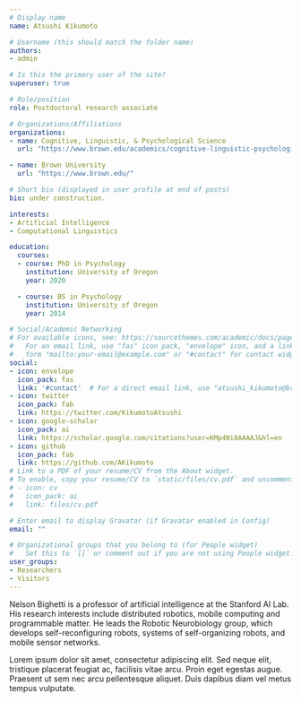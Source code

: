 ```yaml
---
# Display name
name: Atsushi Kikumoto

# Username (this should match the folder name)
authors:
- admin

# Is this the primary user of the site?
superuser: true

# Role/position
role: Postdoctoral research associate

# Organizations/Affiliations
organizations:
- name: Cognitive, Linguistic, & Psychological Science
  url: "https://www.brown.edu/academics/cognitive-linguistic-psychological-sciences/home"

- name: Brown University
  url: "https://www.brown.edu/"

# Short bio (displayed in user profile at end of posts)
bio: under construction.

interests:
- Artificial Intelligence
- Computational Linguistics

education:
  courses:
  - course: PhD in Psychology
    institution: University of Oregon
    year: 2020

  - course: BS in Psychology
    institution: University of Oregon
    year: 2014

# Social/Academic Networking
# For available icons, see: https://sourcethemes.com/academic/docs/page-builder/#icons
#   For an email link, use "fas" icon pack, "envelope" icon, and a link in the
#   form "mailto:your-email@example.com" or "#contact" for contact widget.
social:
- icon: envelope
  icon_pack: fas
  link: '#contact'  # For a direct email link, use "atsushi_kikumoto@brown.edu".
- icon: twitter
  icon_pack: fab
  link: https://twitter.com/KikumotoAtsushi
- icon: google-scholar
  icon_pack: ai
  link: https://scholar.google.com/citations?user=KMp4Ni8AAAAJ&hl=en
- icon: github
  icon_pack: fab
  link: https://github.com/AKikumoto
# Link to a PDF of your resume/CV from the About widget.
# To enable, copy your resume/CV to `static/files/cv.pdf` and uncomment the lines below.
# - icon: cv
#   icon_pack: ai
#   link: files/cv.pdf

# Enter email to display Gravatar (if Gravatar enabled in Config)
email: ""

# Organizational groups that you belong to (for People widget)
#   Set this to `[]` or comment out if you are not using People widget.
user_groups:
- Researchers
- Visitors
---
```


Nelson Bighetti is a professor of artificial intelligence at the Stanford AI Lab. His research interests include distributed robotics, mobile computing and programmable matter. He leads the Robotic Neurobiology group, which develops self-reconfiguring robots, systems of self-organizing robots, and mobile sensor networks.

Lorem ipsum dolor sit amet, consectetur adipiscing elit. Sed neque elit, tristique placerat feugiat ac, facilisis vitae arcu. Proin eget egestas augue. Praesent ut sem nec arcu pellentesque aliquet. Duis dapibus diam vel metus tempus vulputate.
